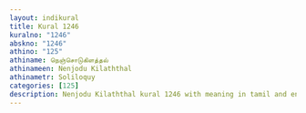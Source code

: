 ```yaml
---
layout: indikural
title: Kural 1246
kuralno: "1246"
abskno: "1246"
athino: "125"
athiname: நெஞ்சொடுகிளத்தல்
athinameen: Nenjodu Kilaththal
athinametr: Soliloquy
categories: [125]
description: Nenjodu Kilaththal kural 1246 with meaning in tamil and english 
---
```


